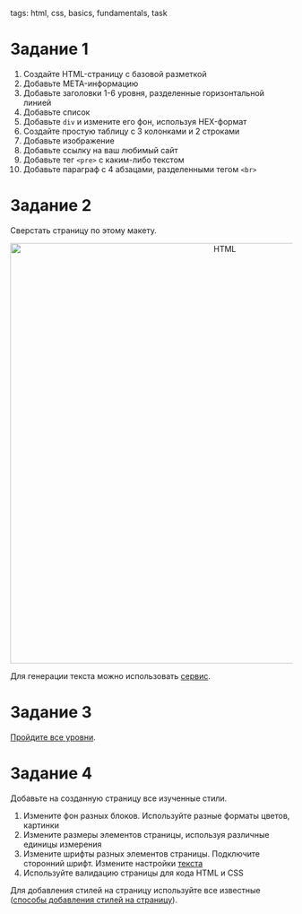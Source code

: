 tags: html, css, basics, fundamentals, task

# Задание 1

1. Создайте HTML-страницу с базовой разметкой
1. Добавьте META-информацию
1. Добавьте заголовки 1-6 уровня, разделенные горизонтальной линией
1. Добавьте список
1. Добавьте `div` и измените его фон, используя HEX-формат
1. Создайте простую таблицу с 3 колонками и 2 строками
1. Добавьте изображение
1. Добавьте ссылку на ваш любимый сайт
1. Добавьте тег `<pre>` с каким-либо текстом
1. Добавьте параграф с 4 абзацами, разделенными тегом `<br>`

# Задание 2

Сверстать страницу по этому макету.

<p align="center">
    <img
        width='750'
        title='HTML'
        src="https://s3.amazonaws.com/media-p.slid.es/uploads/130700/images/1821388/screencapture-file-C-Users-dmitrii_pikulin-OneDrive-Fronend-20Courses-presentations-HTML_BASICS_HW-html-1444649895890.png"
    />
</p>

Для генерации текста можно использовать [сервис](https://ru.lipsum.com/).

# Задание 3

[Пройдите все уровни](http://flukeout.github.io/).

# Задание 4

Добавьте на созданную страницу все изученные стили.

1. Измените фон разных блоков. Используйте разные форматы цветов, картинки
1. Измените размеры элементов страницы, используя различные единицы измерения
1. Измените шрифты разных элементов страницы. Подключите сторонний шрифт. Измените настройки [текста](css-basics.md#text)
1. Используйте валидацию страницы для кода HTML и CSS

Для добавления стилей на страницу используйте все известные ([способы добавления стилей на страницу](http://htmlbook.ru/samcss/sposoby-dobavleniya-stiley-na-stranitsu)).
